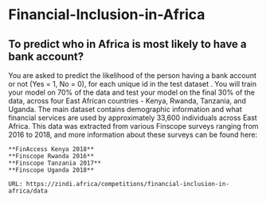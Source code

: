 # Financial-Inclusion-in-Africa
## To predict who in Africa is most likely to have a bank account?

You are asked to predict the likelihood of the person having a bank account or not (Yes = 1, No = 0), for each unique id in the test dataset . You will train your model on 70% of the data and test your model on the final 30% of the data, across four East African countries - Kenya, Rwanda, Tanzania, and Uganda.
The main dataset contains demographic information and what financial services are used by approximately 33,600 individuals across East Africa. This data was extracted from various Finscope surveys ranging from 2016 to 2018, and more information about these surveys can be found here:

    **FinAccess Kenya 2018**
    **Finscope Rwanda 2016**
    **Finscope Tanzania 2017**
    **Finscope Uganda 2018**
    
    URL: https://zindi.africa/competitions/financial-inclusion-in-africa/data
    
